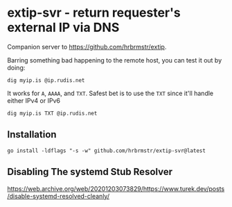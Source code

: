 # extip-svr - return requester's external IP via DNS

Companion server to <https://github.com/hrbrmstr/extip>.

Barring something bad happening to the remote host, you can test it out by doing:

```
dig myip.is @ip.rudis.net
```

It works for `A`, `AAAA`, and `TXT`. Safest bet is to use the `TXT` since it'll handle either IPv4 or IPv6


```
dig myip.is TXT @ip.rudis.net
```

## Installation

```
go install -ldflags "-s -w" github.com/hrbrmstr/extip-svr@latest
```

## Disabling The systemd Stub Resolver

<https://web.archive.org/web/20201203073829/https://www.turek.dev/posts/disable-systemd-resolved-cleanly/>